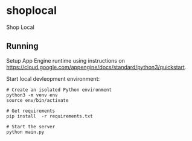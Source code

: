 # shoplocal
Shop Local


## Running

Setup App Engine runtime using instructions on https://cloud.google.com/appengine/docs/standard/python3/quickstart.

Start local devleopment environment:

```
# Create an isolated Python environment
python3 -m venv env
source env/bin/activate

# Get requirements
pip install  -r requirements.txt

# Start the server
python main.py
```
